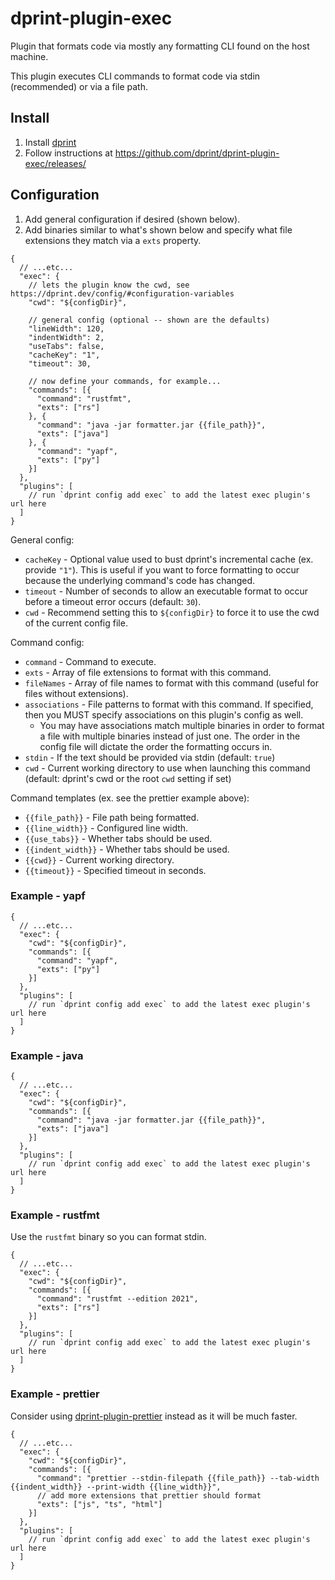 # dprint-plugin-exec

Plugin that formats code via mostly any formatting CLI found on the host machine.

This plugin executes CLI commands to format code via stdin (recommended) or via a file path.

## Install

1. Install [dprint](https://dprint.dev/install/)
2. Follow instructions at https://github.com/dprint/dprint-plugin-exec/releases/

## Configuration

1. Add general configuration if desired (shown below).
1. Add binaries similar to what's shown below and specify what file extensions they match via a `exts` property.

```jsonc
{
  // ...etc...
  "exec": {
    // lets the plugin know the cwd, see https://dprint.dev/config/#configuration-variables
    "cwd": "${configDir}",

    // general config (optional -- shown are the defaults)
    "lineWidth": 120,
    "indentWidth": 2,
    "useTabs": false,
    "cacheKey": "1",
    "timeout": 30,

    // now define your commands, for example...
    "commands": [{
      "command": "rustfmt",
      "exts": ["rs"]
    }, {
      "command": "java -jar formatter.jar {{file_path}}",
      "exts": ["java"]
    }, {
      "command": "yapf",
      "exts": ["py"]
    }]
  },
  "plugins": [
    // run `dprint config add exec` to add the latest exec plugin's url here
  ]
}
```

General config:

- `cacheKey` - Optional value used to bust dprint's incremental cache (ex. provide `"1"`). This is useful if you want to force formatting to occur because the underlying command's code has changed.
- `timeout` - Number of seconds to allow an executable format to occur before a timeout error occurs (default: `30`).
- `cwd` - Recommend setting this to `${configDir}` to force it to use the cwd of the current config file.

Command config:

- `command` - Command to execute.
- `exts` - Array of file extensions to format with this command.
- `fileNames` - Array of file names to format with this command (useful for files without extensions).
- `associations` - File patterns to format with this command. If specified, then you MUST specify associations on this plugin's config as well.
  - You may have associations match multiple binaries in order to format a file with multiple binaries instead of just one. The order in the config file will dictate the order the formatting occurs in.
- `stdin` - If the text should be provided via stdin (default: `true`)
- `cwd` - Current working directory to use when launching this command (default: dprint's cwd or the root `cwd` setting if set)

Command templates (ex. see the prettier example above):

- `{{file_path}}` - File path being formatted.
- `{{line_width}}` - Configured line width.
- `{{use_tabs}}` - Whether tabs should be used.
- `{{indent_width}}` - Whether tabs should be used.
- `{{cwd}}` - Current working directory.
- `{{timeout}}` - Specified timeout in seconds.

### Example - yapf

```jsonc
{
  // ...etc...
  "exec": {
    "cwd": "${configDir}",
    "commands": [{
      "command": "yapf",
      "exts": ["py"]
    }]
  },
  "plugins": [
    // run `dprint config add exec` to add the latest exec plugin's url here
  ]
}
```

### Example - java

```jsonc
{
  // ...etc...
  "exec": {
    "cwd": "${configDir}",
    "commands": [{
      "command": "java -jar formatter.jar {{file_path}}",
      "exts": ["java"]
    }]
  },
  "plugins": [
    // run `dprint config add exec` to add the latest exec plugin's url here
  ]
}
```

### Example - rustfmt

Use the `rustfmt` binary so you can format stdin.

```jsonc
{
  // ...etc...
  "exec": {
    "cwd": "${configDir}",
    "commands": [{
      "command": "rustfmt --edition 2021",
      "exts": ["rs"]
    }]
  },
  "plugins": [
    // run `dprint config add exec` to add the latest exec plugin's url here
  ]
}
```

### Example - prettier

Consider using [dprint-plugin-prettier](https://dprint.dev/plugins/prettier/) instead as it will be much faster.

```jsonc
{
  // ...etc...
  "exec": {
    "cwd": "${configDir}",
    "commands": [{
      "command": "prettier --stdin-filepath {{file_path}} --tab-width {{indent_width}} --print-width {{line_width}}",
      // add more extensions that prettier should format
      "exts": ["js", "ts", "html"]
    }]
  },
  "plugins": [
    // run `dprint config add exec` to add the latest exec plugin's url here
  ]
}
```
